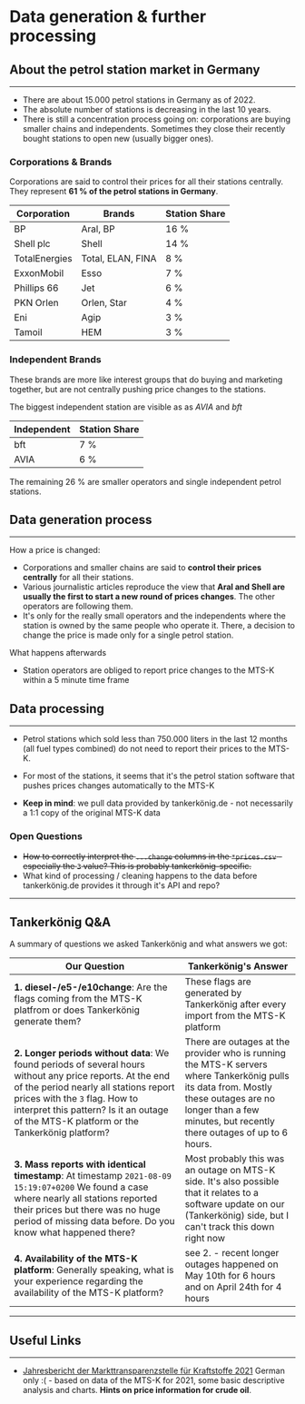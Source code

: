 # Data generation & further processing

## About the petrol station market in Germany
---
- There are about 15.000 petrol stations in Germany as of 2022.
- The absolute number of stations is decreasing in the last 10 years.
- There is still a concentration process going on: corporations are buying smaller chains and independents. Sometimes they close their recently bought stations to open new (usually bigger ones).

### Corporations & Brands

Corporations are said to control their prices for all their stations centrally. They represent **61 % of the petrol stations in Germany**.

|Corporation    | Brands            |Station Share |
|---------------|-------------------|------|
| BP            | Aral, BP          | 16 % |
| Shell plc     | Shell             | 14 % | 
| TotalEnergies | Total, ELAN, FINA | 8 %  |
| ExxonMobil    | Esso              | 7 %  |
| Phillips 66   | Jet               | 6 %  |
| PKN Orlen     | Orlen, Star       | 4 %  |
| Eni           | Agip              | 3 %  |
| Tamoil        | HEM               | 3 %  |


### Independent Brands
These brands are more like interest groups that do buying and marketing together, but are not centrally pushing price changes to the stations.

The biggest independent station are visible as as _AVIA_ and _bft_ 

| Independent | Station Share |
|-------------|-------|
| bft         | 7 %   |
| AVIA        | 6 %   |

The remaining 26 % are smaller operators and single independent petrol stations.

## Data generation process
--- 
How a price is changed:
- Corporations and smaller chains are said to **control their prices centrally** for all their stations.
- Various journalistic articles reproduce the view that **Aral and Shell are usually the first to start a new round of prices changes**. The other operators are following them.
- It's only for the really small operators and the independents where the station is owned by the same people who operate it. There, a decision to change the price is made only for a single petrol station.

What happens afterwards
- Station operators are obliged to report price changes to the MTS-K within a 5 minute time frame 


## Data processing
---
- Petrol stations which sold less than 750.000 liters in the last 12 months (all fuel types combined) do not need to report their prices to the MTS-K.

- For most of the stations, it seems that it's the petrol station software that pushes prices changes automatically to the MTS-K

- **Keep in mind**: we pull data provided by tankerkönig.de - not necessarily a 1:1 copy of the original MTS-K data


### Open Questions
- ~~How to correctly interpret the `...change` columns in the `*prices.csv` - especially the `3` value? This is probably tankerkönig-specific.~~
- What kind of processing / cleaning happens to the data before tankerkönig.de provides it through it's API and repo?

---
## Tankerkönig Q&A
A summary of questions we asked Tankerkönig and what answers we got:

|Our Question|Tankerkönig's Answer|
|------------|--------------------|
|**1. diesel-/e5-/e10change**: Are the flags coming from the MTS-K platfrom or does Tankerkönig generate them?|These flags are generated by Tankerkönig after every import from the MTS-K platform|
|**2. Longer periods without data**: We found periods of several hours without any price reports. At the end of the period nearly all stations report prices with the `3` flag. How to interpret this pattern? Is it an outage of the MTS-K platform or the Tankerkönig platform?|There are outages at the provider who is running the MTS-K servers where Tankerkönig pulls its data from. Mostly these outages are no longer than a few minutes, but recently there outages of up to 6 hours.|
|**3. Mass reports with identical timestamp**: At timestamp `2021-08-09 15:19:07+0200` We found a case where nearly all stations reported their prices but there was no huge period of missing data before. Do you know what happened there?|Most probably this was an outage on MTS-K side. It's also possible that it relates to a software update on our (Tankerkönig) side, but I can't track this down right now|
|**4. Availability of the MTS-K platform**: Generally speaking, what is your experience regarding the availability of the MTS-K platform?|see 2. - recent longer outages happened on May 10th for 6 hours and on April 24th for 4 hours|
-------------------------


## Useful Links
---
- [Jah­res­be­richt der Markt­trans­pa­renz­stel­le für Kraft­stof­fe 2021](https://www.bundeskartellamt.de/SharedDocs/Publikation/DE/Berichte/Jahresbericht_MTS-K_2021.pdf?__blob=publicationFile&v=6)
German only :( - based on data of the MTS-K for 2021, some basic descriptive analysis and charts. **Hints on price information for crude oil**.
